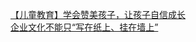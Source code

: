   
[【儿童教育】学会赞美孩子，让孩子自信成长](http://www.dianyue.me/archives/730/ke9l1z8aty6w2xin/)  
[企业文化不能只“写在纸上、挂在墙上”](http://www.dianyue.me/archives/641/hnu8eosfrp2c67hj/)